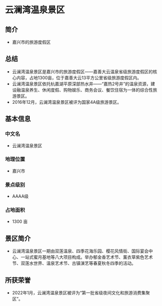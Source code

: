 # 云澜湾温泉景区
## 简介
- 嘉兴市的旅游度假区
## 总结
- 云澜湾温泉景区是嘉兴市的旅游度假区——嘉善大云温泉省级旅游度假区的核心内容，占地1300亩，位于嘉善大云13平方公里省级旅游度假区内。 
- 云澜湾温泉景区依托杭嘉湖平原深部热水井——“嘉热2号井”的温泉资源，建设融温泉养生、休闲度假、购物娱乐、商务会议、餐饮住宿为一体的综合性旅游景区。 
- 2016年12月，云澜湾温泉景区被评为国家4A级旅游景区。
## 基本信息
### 中文名
- 云澜湾温泉景区
### 地理位置
- 嘉兴市
### 景点级别
- AAAA级
### 占地面积
- 1300 亩
## 景区简介
- 云澜湾温泉景区一期由双莲温泉、四季花海乐园、樱花风情街、国际宴会中心、一站式蜜月基地等八大项目构成。举办郁金香艺术节、薰衣草紫色艺术节、双莲水世界、温泉艺术节、古镇演艺等春夏秋冬四季的活动。
## 所获荣誉
- 2022年1月，云澜湾温泉景区被评为“第一批省级夜间文化和旅游消费集聚区”。